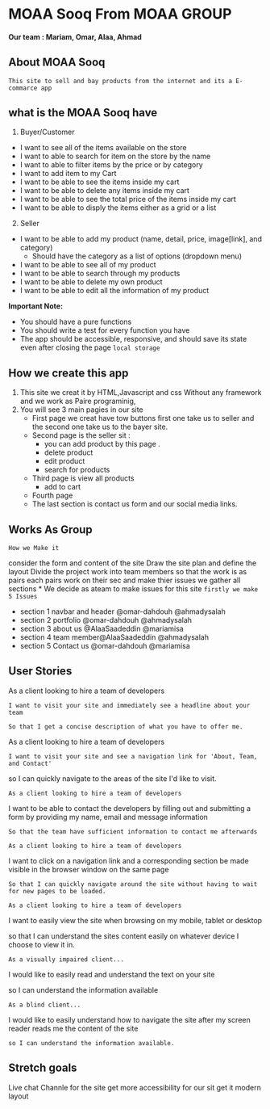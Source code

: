 
# MOAA Sooq From MOAA GROUP
#### Our team : Mariam, Omar, Alaa, Ahmad

## About MOAA Sooq ##
    This site to sell and bay products from the internet and its a E-commarce app

## what is the MOAA Sooq have ##
1. Buyer/Customer

* I want to see all of the items available on the store
* I want to able to search for item on the store by the name 
* I want to able to filter items by the price or by category
* I want to add item to my Cart
* I want to be able to see the items inside my cart
* I want to be able to delete any items inside my cart
* I want to be able to see the total price of the items inside my cart
* I want to be able to disply the items either as a grid or a list
 
2. Seller
* I want to be able to add my product (name, detail, price, image[link], and category)
  * Should have the category as a list of options (dropdown menu)
* I want to be able to see all of my product
* I want to be able to search through my products
* I want to be able to delete my own product
* I want to be able to edit all the information of my product


**Important Note:** 
- You should have a pure functions 
- You should write a test for every function you have
- The app should be accessible, responsive, and should save its state even after closing the page `local storage`

## How we create this app ##
1. This site we creat it by HTML,Javascript and css Without any framework and we work as Paire programinig, 
2. You will see 3 main pagies in our site 
    * First page we creat have tow buttons
     first one take us to seller and the second one take us to the bayer site. 
    * Second page is the seller sit :
      - you can add product by this page .
      - delete product
      - edit product
      - search for products
    * Third page is view all products
        - add to cart
    * Fourth page 
    * The last section is contact us form and our social media links.

## Works As Group 
 `How we Make it`

 consider the form and content of the site
 Draw the site plan and define the layout
 Divide the project work into team members so that the work is as pairs
 each pairs work on their sec and make thier issues
 we gather all sections 
    * We decide as ateam to make issues for this site
`firstly we make 5 Issues`
  * section 1 navbar and header @omar-dahdouh @ahmadysalah
  * section 2 portfolio @omar-dahdouh @ahmadysalah
  * section 3 about us @AlaaSaadeddin @mariamisa
  * section 4 team member@AlaaSaadeddin @ahmadysalah
  * section 5 Contact us @omar-dahdouh @mariamisa


## User Stories
As a client looking to hire a team of developers

`I want to visit your site and immediately see a headline about your team`

`So that I get a concise description of what you have to offer me.`

As a client looking to hire a team of developers

`I want to visit your site and see a navigation link for 'About, Team, and Contact'`

so I can quickly navigate to the areas of the site I'd like to visit.

`As a client looking to hire a team of developers`

I want to be able to contact the developers by filling out and submitting a form by providing my name, email and message information

`So that the team have sufficient information to contact me afterwards`

`As a client looking to hire a team of developers`

I want to click on a navigation link and a corresponding section be made visible in the browser window on the same page

`So that I can quickly navigate around the site without having to wait for new pages to be loaded.`

`As a client looking to hire a team of developers`

I want to easily view the site when browsing on my mobile, tablet or desktop

so that I can understand the sites content easily on whatever device I choose to view it in.

`As a visually impaired client...`

I would like to easily read and understand the text on your site

so I can understand the information available

`As a blind client...`

I would like to easily understand how to navigate the site after my screen reader reads me the content of the site

`so I can understand the information available.`

## Stretch goals
Live chat
Channle for the site
get more accessibility for our sit
get it modern layout 
